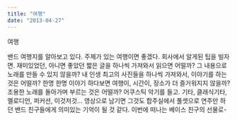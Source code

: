 ```yaml
---
title: "여행"
date: "2013-04-27"
---
```


여행

밴드 여행지를 알아보고 있다. 주제가 있는 여행이면 좋겠다. 회사에서 알게된 팁을 빌자면. 재미있었던, 아니면 좋았던 짧은 글을 하나씩 가져와서 읽으면 어떨까? 그 내용으로 노래를 만들 수 있지 않을까? 내 인생 최고의 사진들을 하나씩 가져와서, 이야기를 하는 것은 어떨까? 한명 한명 이야기 하다보면 여행이, 시간이, 장소가 더 즐거워지지 않을까? 조용한 노래를 돌아가며 부르는 것은 어떨까? 어쿠스틱 악기를 들고. 기타, 클래식기타, 멜로디언, 퍼커션, 이것저것... 영상으로 남기면 그것도 합주실에서 풀셋으로 연주만 하던 밴드 친구들에게 의미있는 기억이 될 것 같다. 이번에 떠나는 베이스 친구의 선물로-
